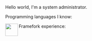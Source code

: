 Hello world, I'm a system administrator.

Programming languages I know:

<img height="40" align="left" src="https://skillicons.dev/icons?i=python"/>

Framefork experience:

